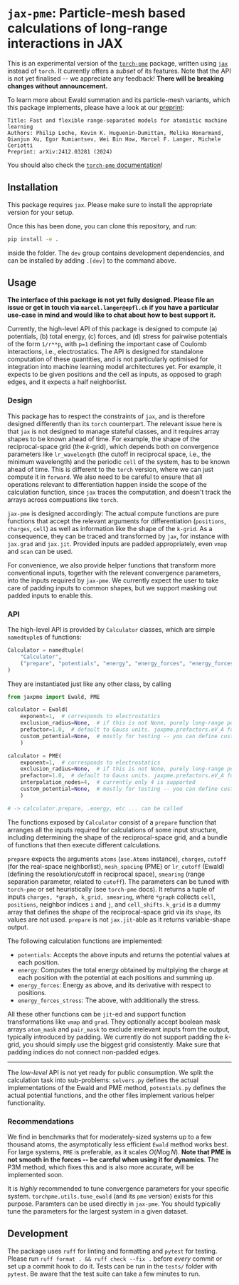 # `jax-pme`: Particle-mesh based calculations of long-range interactions in JAX

This is an experimental version of the [`torch-pme`](https://github.com/lab-cosmo/torch-pme) package, written using [`jax`](https://github.com/jax-ml/jax) instead of `torch`. It currently offers a *subset* of its features. Note that the API is not yet finalised -- we appreciate any feedback! **There will be breaking changes without announcement.**

To learn more about Ewald summation and its particle-mesh variants, which this package implements, please have a look at our [preprint](https://arxiv.org/abs/2412.03281):

```
Title: Fast and flexible range-separated models for atomistic machine learning
Authors: Philip Loche, Kevin K. Huguenin-Dumittan, Melika Honarmand, Qianjun Xu, Egor Rumiantsev, Wei Bin How, Marcel F. Langer, Michele Ceriotti
Preprint: arXiv:2412.03281 (2024)
```

You should also check the [`torch-pme` documentation](https://lab-cosmo.github.io/torch-pme/latest)!

## Installation

This package requires `jax`. Please make sure to install the appropriate version for your setup.

Once this has been done, you can clone this repository, and run:

```bash
pip install -e .
```

inside the folder. The `dev` group contains development dependencies, and can be installed by adding `.[dev]` to the command above.

## Usage

**The interface of this package is not yet fully designed. Please file an issue or get in touch via `marcel.langer@epfl.ch` if you have a particular use-case in mind and would like to chat about how to best support it.**

Currently, the high-level API of this package is designed to compute (a) potentials, (b) total energy, (c) forces, and (d) stress for pairwise potentials of the form `1/r**p`, with `p=1` defining the important case of Coulomb interactions, i.e., electrostatics. The API is designed for standalone computation of these quantities, and is not particularly optimised for integration into machine learning model architectures yet. For example, it expects to be given positions and the cell as inputs, as opposed to graph edges, and it expects a half neighborlist.

### Design

This package has to respect the constraints of `jax`, and is therefore designed differently than its `torch` counterpart. The relevant issue here is that `jax` is not designed to manage stateful classes, and it requires array shapes to be known ahead of time. For example, the shape of the reciprocal-space grid (the $k$-grid), which depends both on convergence parameters like `lr_wavelength` (the cutoff in reciprocal space, i.e., the minimum wavelength) and the periodic `cell` of the system, has to be known ahead of time. This is different to the `torch` version, where we can just compute it in `forward`. We also need to be careful to ensure that all operations relevant to differentiation happen inside the scope of the calculation function, since `jax` traces the computation, and doesn't track the arrays across compuations like `torch`.

`jax-pme` is designed accordingly: The actual compute functions are pure functions that accept the relevant arguments for differentiation (`positions`, `charges`, `cell`) as well as information like the shape of the `k-grid`. As a consequence, they can be traced and transformed by `jax`, for instance with `jax.grad` and `jax.jit`. Provided inputs are padded appropriately, even `vmap` and `scan` can be used.

For convenience, we also provide helper functions that transform more conventional inputs, together with the relevant convergence parameters, into the inputs required by `jax-pme`. We currently expect the user to take care of padding inputs to common shapes, but we support masking out padded inputs to enable this.

### API

The high-level API is provided by `Calculator` classes, which are simple `namedtuple`s of functions:

```python
Calculator = namedtuple(
    "Calculator",
    ("prepare", "potentials", "energy", "energy_forces", "energy_forces_stress"),
)
```

They are instantiated just like any other class, by calling

```python
from jaxpme import Ewald, PME

calculator = Ewald(
	exponent=1,  # corresponds to electrostatics
	exclusion_radius=None,  # if this is not None, purely long-range potentials are computed (see preprint)
	prefactor=1.0,  # default to Gauss units. jaxpme.prefactors.eV_A for standard ase units
	custom_potential=None,  # mostly for testing -- you can define custom potential functions
	)

calculator = PME(
    exponent=1,  # corresponds to electrostatics
    exclusion_radius=None,  # if this is not None, purely long-range potentials are computed (see preprint)
    prefactor=1.0,  # default to Gauss units. jaxpme.prefactors.eV_A for standard ase units
    interpolation_nodes=4,  # currently only 4 is supported
    custom_potential=None,  # mostly for testing -- you can define custom potential functions
	)

# -> calculator.prepare, .energy, etc ... can be called
```

The functions exposed by `Calculator` consist of a `prepare` function that arranges all the inputs required for calculations of some input structure, including determining the shape of the reciprocal-space grid, and a bundle of functions that then execute different calculations.

`prepare` expects the arguments `atoms` (`ase.Atoms` instance), `charges`, `cutoff` (for the real-space neighborlist), `mesh_spacing` (PME) or `lr_cutoff` (Ewald) (defining the resolution/cutoff in reciprocal space), `smearing` (range separation parameter, related to `cutoff`). The parameters can be tuned with `torch-pme` or set heuristically (see `torch-pme` docs). It returns a tuple of inputs `charges, *graph, k_grid, smearing`, where `*graph` collects `cell`, `positions`, neighbor indices `i` and `j`, and `cell_shifts`. `k_grid` is a dummy array that defines the *shape* of the reciprocal-space grid via its `shape`, its values are not used. `prepare` is not `jax.jit`-able as it returns variable-shape output.

The following calculation functions are implemented:

- `potentials`: Accepts the above inputs and returns the potential values at each position.
- `energy`: Computes the total energy obtained by multplying the charge at each position with the potential at each positions and summing up.
- `energy_forces`: Energy as above, and its derivative with respect to positions.
- `energy_forces_stress`: The above, with additionally the stress.

All these other functions can be `jit`-ed and support function transformations like `vmap` and `grad`. They optionally accept boolean mask arrays `atom_mask` and `pair_mask` to exclude irrelevant inputs from the output, typically introduced by padding. We currently do not support padding the $k$-grid, you should simply use the biggest grid consistently. Make sure that padding indices do not connect non-padded edges.

***

The *low-level* API is not yet ready for public consumption. We split the calculation task into sub-problems: `solvers.py` defines the actual implementations of the Ewald and PME method, `potentials.py` defines the actual potential functions, and the other files implement various helper functionality.

### Recommendations

We find in benchmarks that for moderately-sized systems up to a few thousand atoms, the asymptotically less efficient `Ewald` method works best. For large systems, `PME` is preferable, as it scales $O(N \log N)$. **Note that PME is not smooth in the forces -- be careful when using it for dynamics**. The P3M method, which fixes this and is also more accurate, will be implemented soon.

It is *highly* recommended to tune convergence parameters for your specific system. `torchpme.utils.tune_ewald` (and its `pme` version) exists for this purpose. Paramters can be used directly in `jax-pme`. You should typically tune the parameters for the largest system in a given dataset.

## Development

The package uses `ruff` for linting and formatting and `pytest` for testing. Please run `ruff format . && ruff check --fix .` before *every* commit or set up a commit hook to do it. Tests can be run in the `tests/` folder with `pytest`. Be aware that the test suite can take a few minutes to run.
